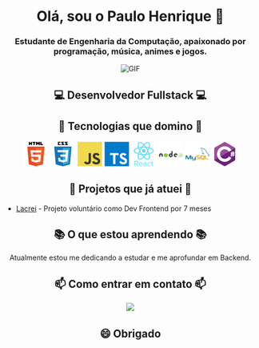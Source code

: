 <h1 align="center">Olá, sou o Paulo Henrique 👋</h1>
<h3 align="center">Estudante de Engenharia da Computação, apaixonado por programação, música, animes e jogos.</h3>
<div align="center">
  <img src="https://user-images.githubusercontent.com/104540624/186406567-31e971b4-9c79-461a-be7c-d2a76fce485c.gif" alt="GIF" width="500" height="320" />
</div>
<h2 align="center">💻 Desenvolvedor Fullstack 💻</h2>
<h2 align="center">🚀 Tecnologias que domino 🚀</h2>
<p align="center">
  <img src="https://raw.githubusercontent.com/devicons/devicon/master/icons/html5/html5-original-wordmark.svg" alt="html5" width="50" height="50"/>
  <img src="https://raw.githubusercontent.com/devicons/devicon/master/icons/css3/css3-original-wordmark.svg" alt="css3" width="50" height="50"/>
  <img src="https://raw.githubusercontent.com/devicons/devicon/master/icons/javascript/javascript-original.svg" alt="javascript" width="50" height="50"/>
  <img src="https://raw.githubusercontent.com/devicons/devicon/master/icons/typescript/typescript-original.svg" alt="typescript" width="50" height="50"/>
  <img src="https://raw.githubusercontent.com/devicons/devicon/master/icons/react/react-original-wordmark.svg" alt="react" width="50" height="50"/>
  <img src="https://raw.githubusercontent.com/devicons/devicon/master/icons/nodejs/nodejs-original-wordmark.svg" alt="nodejs" width="50" height="50"/>
  <img src="https://raw.githubusercontent.com/devicons/devicon/master/icons/mysql/mysql-original-wordmark.svg" alt="mysql" width="50" height="50"/>
  <img src="https://raw.githubusercontent.com/devicons/devicon/master/icons/csharp/csharp-original.svg" alt="csharp" width="50" height="50"/>
</p>
<h2 align="center">👀 Projetos que já atuei 👀</h2>
<ul>
  <li><a href="https://www.linkedin.com/company/lacrei/?originalSubdomain=br"
         >Lacrei</a> - Projeto voluntário como Dev Frontend por 7 meses</li>
</ul>
<h2 align="center">📚 O que estou aprendendo 📚</h2>
<p align="center">
  Atualmente estou me dedicando a estudar e me aprofundar em Backend.
</p>
<h2 align="center">📫 Como entrar em contato 📫</h2>
<p align="center">
  <a href="https://www.linkedin.com/in/phcsilva056/" target="_blank"><img src="https://img.shields.io/badge/LinkedIn-0077B5?style=flat&logo=linkedin&logoColor=white"/></a>
</p>
<h2 align="center">😄 Obrigado

